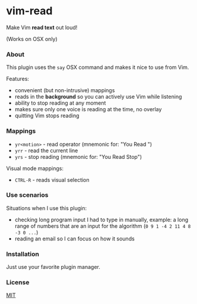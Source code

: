 # vim-read

Make Vim **read text** out loud!

(Works on OSX only)

### About

This plugin uses the `say` OSX command and makes it nice to use from Vim.

Features:

- convenient (but non-intrusive) mappings
- reads in the **background** so you can actively use Vim while listening
- ability to stop reading at any moment
- makes sure only one voice is reading at the time, no overlay
- quitting Vim stops reading

### Mappings

- `yr<motion>` - read operator (mnemonic for: "You Read <motion>")
- `yrr` - read the current line
- `yrs` - stop reading (mnemonic for: "You Read Stop")

Visual mode mappings:

- `CTRL-R` - reads visual selection

### Use scenarios

Situations when I use this plugin:

- checking long program input I had to type in manually, example: a long range
  of numbers that are an input for the algorithm (`0 9 1 -4 2 11 4 8 -3 0 ...`)
- reading an email so I can focus on how it sounds

### Installation

Just use your favorite plugin manager.

### License

[MIT](LICENSE.md)
